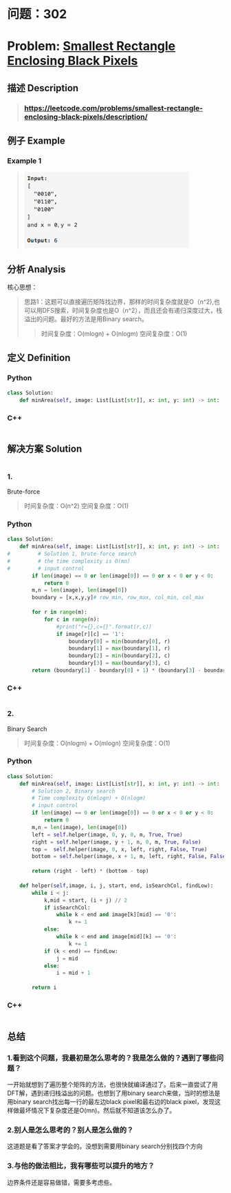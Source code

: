 
# 问题：302
# Problem: [Smallest Rectangle Enclosing Black Pixels](https://leetcode.com/problems/smallest-rectangle-enclosing-black-pixels/description/)

## 描述 Description
> ### https://leetcode.com/problems/smallest-rectangle-enclosing-black-pixels/description/

> ### 

## 例子 Example
### Example 1

> ![example2](../img/302.png)


## 分析 Analysis

核心思想：
> 思路1：这题可以直接遍历矩阵找边界，那样的时间复杂度就是O（n^2),也可以用DFS搜索，时间复杂度也是O（n^2），而且还会有递归深度过大，栈溢出的问题。最好的方法是用Binary search。
>> 时间复杂度：O(mlogn) + O(nlogm)
>> 空间复杂度：O(1)


## 定义 Definition

### Python


```python
class Solution:
    def minArea(self, image: List[List[str]], x: int, y: int) -> int:

```

### C++

```c++

```


## 解决方案 Solution
```

```
### 1.
Brute-force
> 时间复杂度：O(n^2)
> 空间复杂度：O(1)

### Python


```python
class Solution:
    def minArea(self, image: List[List[str]], x: int, y: int) -> int:
#         # Solution 1, brute-force search
#         # the time complexity is O(mn)        
#         # input control
        if len(image) == 0 or len(image[0]) == 0 or x < 0 or y < 0:
            return 0
        m,n = len(image), len(image[0])
        boundary = [x,x,y,y]# row_min, row_max, col_min, col_max
        
        for r in range(m):
            for c in range(n):
                #print("r={},c={}".format(r,c))
                if image[r][c] == '1':
                    boundary[0] = min(boundary[0], r)
                    boundary[1] = max(boundary[1], r)
                    boundary[2] = min(boundary[2], c)
                    boundary[3] = max(boundary[3], c)
        return (boundary[1] - boundary[0] + 1) * (boundary[3] - boundary[2] + 1)
```

### C++

```c++

```


### 2.
Binary Search
> 时间复杂度：O(nlogm) + O(mlogn)
> 空间复杂度：O(1)

### Python


```python
class Solution:
    def minArea(self, image: List[List[str]], x: int, y: int) -> int:
        # Solution 2, Binary search
        # Time complexity O(mlogn) + O(nlogm)
        # input control
        if len(image) == 0 or len(image[0]) == 0 or x < 0 or y < 0:
            return 0
        m,n = len(image), len(image[0])
        left = self.helper(image, 0, y, 0, m, True, True)
        right = self.helper(image, y + 1, n, 0, m, True, False)
        top =  self.helper(image, 0, x, left, right, False, True)
        bottom = self.helper(image, x + 1, m, left, right, False, False)
        
        return (right - left) * (bottom - top)
        
    def helper(self,image, i, j, start, end, isSearchCol, findLow):
        while i < j:
            k,mid = start, (i + j) // 2
            if isSearchCol:
                while k < end and image[k][mid] == '0':
                    k += 1
            else:
                while k < end and image[mid][k] == '0':
                    k += 1
            if (k < end) == findLow:
                j = mid
            else:
                i = mid + 1
                
        return i
```

### C++

```c++

```



## 总结

### 1.看到这个问题，我最初是怎么思考的？我是怎么做的？遇到了哪些问题？

一开始就想到了遍历整个矩阵的方法，也很快就编译通过了。后来一直尝试了用DFT解，遇到递归栈溢出的问题。也想到了用binary search来做，当时的想法是用binary search找出每一行的最左边black pixel和最右边的black pixel，发现这样做最坏情况下复杂度还是O(mn)。然后就不知道该怎么办了。

### 2.别人是怎么思考的？别人是怎么做的？
这道题是看了答案才学会的。没想到需要用binary search分别找四个方向

### 3.与他的做法相比，我有哪些可以提升的地方？

边界条件还是容易做错，需要多考虑些。

```python

```
